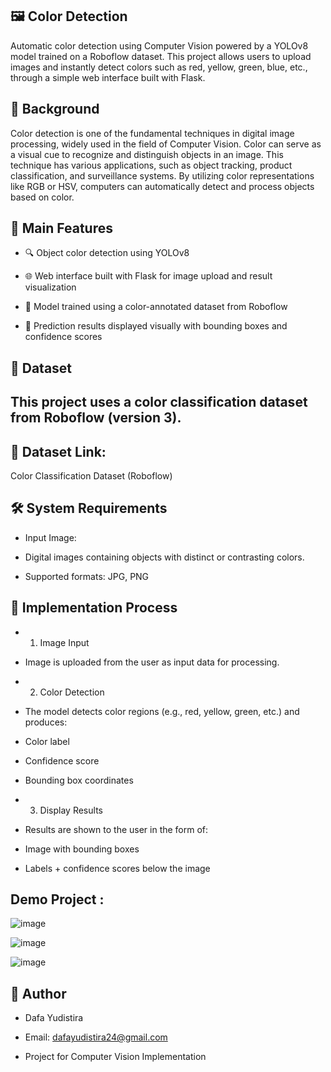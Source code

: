 ## 🖼️ Color Detection
Automatic color detection using Computer Vision powered by a YOLOv8 model trained on a Roboflow dataset. This project allows users to upload images and instantly detect colors such as red, yellow, green, blue, etc., through a simple web interface built with Flask.

## 🧠 Background
Color detection is one of the fundamental techniques in digital image processing, widely used in the field of Computer Vision. Color can serve as a visual cue to recognize and distinguish objects in an image. This technique has various applications, such as object tracking, product classification, and surveillance systems. By utilizing color representations like RGB or HSV, computers can automatically detect and process objects based on color.

## 📌 Main Features
- 🔍 Object color detection using YOLOv8

- 🌐 Web interface built with Flask for image upload and result visualization

- 🧠 Model trained using a color-annotated dataset from Roboflow

- 💾 Prediction results displayed visually with bounding boxes and confidence scores

## 📂 Dataset
## This project uses a color classification dataset from Roboflow (version 3).

## 🔗 Dataset Link:
Color Classification Dataset (Roboflow)

## 🛠️ System Requirements
- Input Image:

- Digital images containing objects with distinct or contrasting colors.

- Supported formats: JPG, PNG

## 🚀 Implementation Process
- 1. Image Input

- Image is uploaded from the user as input data for processing.

- 2. Color Detection

- The model detects color regions (e.g., red, yellow, green, etc.) and produces:

- Color label

- Confidence score

- Bounding box coordinates

- 3. Display Results

- Results are shown to the user in the form of:

- Image with bounding boxes

- Labels + confidence scores below the image



## Demo Project : 
![image](https://github.com/user-attachments/assets/42ea6517-c5c7-4619-b21e-8d0246d84e52)

![image](https://github.com/user-attachments/assets/bc3ce4c0-14ff-4e52-95aa-d238ebfd1e60)

![image](https://github.com/user-attachments/assets/b4c8d094-0d7b-4ed9-b566-a4c566f2cca3)




## 👤 Author
- Dafa Yudistira

- Email: dafayudistira24@gmail.com
- Project for Computer Vision Implementation

